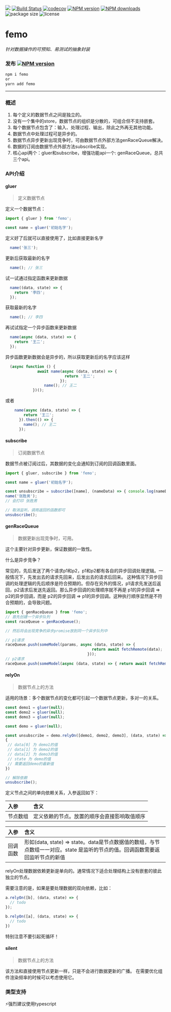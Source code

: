<a href="https://996.icu"><img src="https://img.shields.io/badge/link-996.icu-red.svg"></a>
[![Build Status](https://travis-ci.com/ZhouYK/femo.svg?branch=master)](https://travis-ci.com/ZhouYK/femo)
[![codecov](https://codecov.io/gh/ZhouYK/femo/branch/master/graph/badge.svg)](https://codecov.io/gh/ZhouYK/femo)
[![NPM version](https://img.shields.io/npm/v/femo.svg?style=flat)](https://www.npmjs.com/package/femo)
[![NPM downloads](http://img.shields.io/npm/dm/femo.svg?style=flat)](https://www.npmjs.com/package/femo)
![package size](https://img.shields.io/bundlephobia/minzip/femo.svg?style=flat)
![license](https://img.shields.io/github/license/ZhouYK/glue-redux.svg)
# femo

*针对数据操作的可预知、易测试的抽象封装*

### 发布 [![NPM version](https://img.shields.io/npm/v/femo.svg?style=flat)](https://www.npmjs.com/package/femo)

```bash
npm i femo
or
yarn add femo
```

---
### 概述

1. 每个定义的数据节点之间是独立的。
2. 没有一个集中的store，数据节点的组织是分散的，可组合但不支持嵌套。
3. 每个数据节点包含了：输入、处理过程、输出，除此之外再无其他功能。
4. 数据节点中处理过程可是异步的。
5. 数据节点异步更新出现竞争时，可由数据节点外部方法genRaceQueue解决。
6. 数据的订阅由数据节点外部方法subscribe实现。
7. 核心api两个：gluer和subscribe，增强功能api一个: genRaceQueue，总共三个api。

### API介绍

#### gluer

> 定义数据节点

定义一个数据节点：
```js
import { gluer } from 'femo';

const name = gluer('初始名字');

```

定义好了后就可以直接使用了，比如直接更新名字

```js
  name('张三');
```

更新后获取最新的名字

```js
  name(); // 张三
```

试一试通过指定函数来更新数据
```js
  name((data, state) => {
    return '李四';
  });
```

获取最新的名字
```js
  name(); // 李四
```

再试试指定一个异步函数来更新数据
```js
  name(async (data, state) => {
    return '王二';
  });
```
异步函数更新数据会是异步的，所以获取更新后的名字应该这样
```js
  (async function () {
              await name(async (data, state) => {
                          return '王二';
                        });
                 name(); // 王二
            })();
```
或者
```js
    name(async (data, state) => {
        return '王二';
      }).then(() => {
        name(); // 王二
      });
```


#### subscribe
> 订阅数据节点

数据节点被订阅过后，其数据的变化会通知到订阅的回调函数里面。
```js
import { gluer, subscribe } from 'femo';

const name = gluer('初始名字');

const unsubscribe = subscribe([name], (nameData) => { console.log(nameData) });
name('张胜男');
// 会打印 张胜男

// 取消监听。调用返回的函数即可
unsubscribe();
```

#### genRaceQueue
> 数据更新出现竞争时，可用。

这个主要针对异步更新，保证数据的一致性。

什么是异步竞争？

常见的，先后发送了两个请求p1和p2，p1和p2都有各自的异步回调处理逻辑。一般情况下，先发出去的请求先回来，后发出去的请求后回来。 这种情况下异步回调的处理逻辑的先后顺序是符合预期的。但存在另外的情况，p1请求先发送后返回，p2请求后发送先返回。那么异步回调的处理顺序就不再是 p1的异步回调 => p2的异步回调，而是 p2的异步回调 => p1的异步回调。这种执行顺序显然是不符合预期的，会导致问题。

```js
import { genRaceQueue } from 'femo';
// 首先创建一个异步队列
const raceQueue = genRaceQueue();

// 然后将会出现竞争的异步promise放到同一个异步队列中

// p1请求
raceQueue.push(someModel(params, async (data, state) => {
                                      return await fetchRemote(data);
                                    }));
// p2请求
raceQueue.push(someModel(async (data, state) => { return await fetchRemote() }));

```

#### relyOn
> 数据节点上的方法

适用的场景：多个数据节点的变化都可引起一个数据节点更新，多对一的关系。

```javascript
const demo1 = gluer(null);
const demo2 = gluer(null);
const demo3 = gluer(null);

const demo = gluer(null);

const unsubscribe = demo.relyOn([demo1, demo2, demo3], (data, state) => 
{
 // data[0] 为 demo1的值
 // data[1] 为 demo2的值
 // data[2] 为 demo3的值
 // state 为 demo的值
 // 需要返回demo的最新值
})

// 解除依赖
unsubscribe();
```

定义节点之间的单向依赖关系，入参返回如下：

|入参   | 含义 |
| :----| :---- |
| 节点数组 |定义依赖的节点。放置的顺序会直接影响取值顺序|

|入参   | 含义 |
| :---- | :---- |
| 回调函数 | 形如(data, state) => state。data是节点数据值的数组，与节点数组一一对应。state 是监听的节点的值。回调函数需要返回监听节点的新值 |

relyOn处理数据依赖更新是单向的。通常情况下适合处理结构上没有嵌套的彼此独立的节点。

需要注意的是，如果是要处理数据的双向依赖，比如：
```javascript
a.relyOn([b], (data, state) => {
  // todo
});

b.relyOn([a], (data, state) => {
  // todo
})
```
特别注意不要引起死循环！

#### silent
> 数据节点上的方法

该方法和直接使用节点更新一样，只是不会进行数据更新的广播。
在需要优化组件渲染频率的时候可以考虑使用它。

### 类型支持

⚡️强烈建议使用typescript

